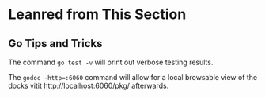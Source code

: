 # Leanred from This Section


## Go Tips and Tricks
The command `go test -v` will print out verbose testing results.

The `godoc -http=:6060` command will allow for a local browsable view of the docks vitit http://localhost:6060/pkg/ afterwards.